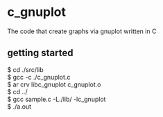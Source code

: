 # c_gnuplot
The code that create graphs via gnuplot written in C

## getting started
$ cd ./src/lib  
$ gcc -c ./c_gnuplot.c  
$ ar crv libc_gnuplot c_gnuplot.o  
$ cd ../  
$ gcc sample.c -L./lib/ -lc_gnuplot  
$ ./a.out  
